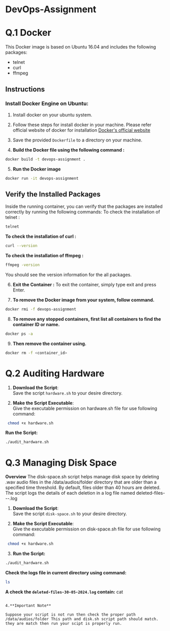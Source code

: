 # DevOps-Assignment
# Q.1 Docker
This Docker image is based on Ubuntu 16.04 and includes the following packages:
- telnet
- curl
- ffmpeg

## Instructions

### Install Docker Engine on Ubuntu:
1. Install docker on your ubuntu system.
2. Follow these steps for install docker in your machine. Please refer official website of docker for installation [Docker's official website](https://docs.docker.com/engine/install/ubuntu/)
3. Save the provided `Dockerfile` to a directory on your machine.

4. **Build the Docker file using the following command :**
```bash
docker build -t devops-assignment .
```
5. **Run the Docker image**
```bash
docker run -it devops-assignment
```

## Verify the Installed Packages
Inside the running container, you can verify that the packages are installed correctly by running the following commands:
To check the installation of telnet :
  ```bash 
  telnet
```

**To check the installation of curl :**
  ```bash
curl --version
```

**To check the installation of ffmpeg :**
```bash
ffmpeg -version
```
You should see the version information for the all packages.

6. **Exit the Container :**
To exit the container, simply type exit and press Enter.

7. **To remove the Docker image from your system, follow command.**
 ```bash
docker rmi -f devops-assignment
```
8. **To remove any stopped containers, first list all containers to find the container ID or name.**
 ```bash
docker ps -a
``` 

9. **Then remove the container using.**
```bash
docker rm -f <container_id>
```


#  Q.2 Auditing Hardware

1. **Download the Script**:\
Save the script `hardware.sh` to your desire directory.

2. **Make the Script Executable**:\
Give the executable permission on hardware.sh file for use following command: 
```bash
 chmod +x hardware.sh
 ```
**Run the Script:**

```bash
./audit_hardware.sh
```


# Q.3 Managing Disk Space

**Overview**
The disk-space.sh script helps manage disk space by deleting .wav audio files in the /data/audios/folder directory that are older than a specified time threshold. By default, files older than 40 hours are deleted. The script logs the details of each deletion in a log file named deleted-files-<date>-<month>-<year>.log

1. **Download the Script**:\
Save the script `disk-space.sh` to your desire directory.

2. **Make the Script Executable**:\
Give the executable permission on disk-space.sh file for use following command: 
```bash
 chmod +x hardware.sh
 ```

3. **Run the Script:**

```bash
./audit_hardware.sh
```
**Check the logs file in current directory using command:**

```bash
ls
```
**A check the `deleted-files-30-05-2024.log` contain:**
cat <log file name>
```

4.**Important Note**

Suppose your script is not run then check the proper path /data/audios/folder This path and disk.sh script path should match.
they are match then run your scipt is properly run.



